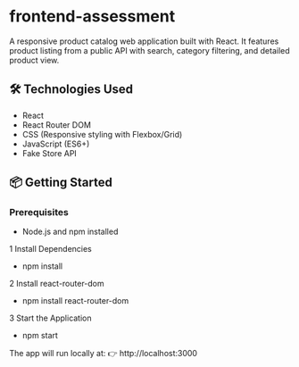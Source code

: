 # frontend-assessment
A responsive product catalog web application built with React. It features product listing from a public API with search, category filtering, and detailed product view.

## 🛠️ Technologies Used

- React
- React Router DOM
- CSS (Responsive styling with Flexbox/Grid)
- JavaScript (ES6+)
- Fake Store API

## 📦 Getting Started

### Prerequisites

- Node.js and npm installed

1️ Install Dependencies

- npm install

2️ Install react-router-dom

- npm install react-router-dom

3 Start the Application

- npm start

The app will run locally at:
👉 http://localhost:3000
